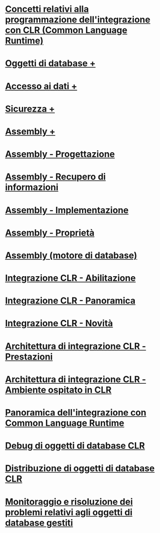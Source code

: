 # [Concetti relativi alla programmazione dell'integrazione con CLR (Common Language Runtime)](common-language-runtime-clr-integration-programming-concepts.md)

# [Oggetti di database +](../../relational-databases/clr-integration/database-objects/building-database-objects-with-common-language-runtime-clr-integration.md)
# [Accesso ai dati +](../../relational-databases/clr-integration/data-access/data-access-from-clr-database-objects.md)
# [Sicurezza +](../../relational-databases/clr-integration/security/clr-integration-code-access-security.md)
# [Assembly +](../../relational-databases/clr-integration/assemblies/managing-clr-integration-assemblies.md)

# [Assembly - Progettazione](assemblies-designing.md)
# [Assembly - Recupero di informazioni](assemblies-getting-information.md)
# [Assembly - Implementazione](assemblies-implementing.md)
# [Assembly - Proprietà](assemblies-properties.md)
# [Assembly (motore di database)](assemblies-database-engine.md)
# [Integrazione CLR - Abilitazione](clr-integration-enabling.md)
# [Integrazione CLR - Panoramica](clr-integration-overview.md)
# [Integrazione CLR - Novità](clr-integration-what-s-new.md)
# [Architettura di integrazione CLR - Prestazioni](clr-integration-architecture-performance.md)
# [Architettura di integrazione CLR - Ambiente ospitato in CLR](clr-integration-architecture-clr-hosted-environment.md)
# [Panoramica dell'integrazione con Common Language Runtime](common-language-runtime-integration-overview.md)
# [Debug di oggetti di database CLR](debugging-clr-database-objects.md)
# [Distribuzione di oggetti di database CLR](deploying-clr-database-objects.md)
# [Monitoraggio e risoluzione dei problemi relativi agli oggetti di database gestiti](monitoring-and-troubleshooting-managed-database-objects.md)
